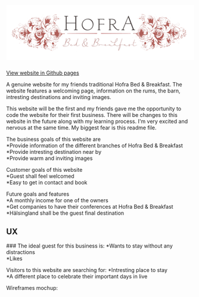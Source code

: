 <h1 align="center">
    <a href="https://github.com/haselnuts/Hofra-Bed-Breakfast" target="_blank"><img src="assets/images/logo.png"></a>
</h1><a href="

<div align="center">
    <a href="https://github.com/haselnuts/Hofra-Bed-Breakfast" target="_blank">View website in Github pages</a>
</div>

A genuine website for my friends traditional Hofra Bed & Breakfast. The website features a welcoming page, information
 on the rums, the barn, intresting destinations and inviting images.

This website will be the first and my friends gave me the opportunity to code the website for their first business. There will be changes to this website in the future along with my learning process. 
I'm very excited and nervous at the same time. My biggest fear is this readme file.

The business goals of this website are<br>
*Provide information of the different branches of Hofra Bed & Breakfast<br>
*Provide intresting destination near by<br>
*Provide warm and inviting images<br>

Customer goals of this website<br>
*Guest shall feel welcomed<br>
*Easy to get in contact and book<br>

Future goals and features<br>
*A monthly income for one of the owners<br>
*Get companies to have their conferences at Hofra Bed & Breakfast<br>
*Hälsingland shall be the guest final destination


<h2>UX</h2>
### The ideal guest for this business is:
*Wants to stay without any distractions<br>
*Likes 

Visitors to this website are searching for:
*Intresting place to stay<br>
*A different place to celebrate their important days in live<br>

Wireframes mochup: